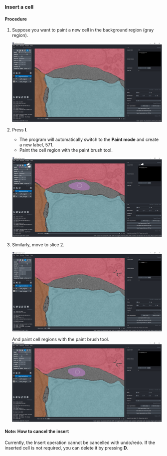 ### Insert a cell

#### Procedure
1. Suppose you want to paint a new cell in the background region (gray region).

    ![press-button](./pictures/insert_s1_1.png)

2. Press **I**. 

    - The program will automatically switch to the **Paint mode** and create a new label, 571. 
    - Paint the cell region with the paint brush tool.

    ![press-button](./pictures/insert_s1_2_annotation.png)

3. Similarly, move to slice 2. 

    ![press-button](./pictures/insert_s2_1_annotation.png)

    And paint cell regions with the paint brush tool.
    ![press-button](./pictures/insert_s2_2_annotation.png)

#### Note: How to cancel the insert
Currently, the Insert operation cannot be cancelled with undo/redo. 
If the inserted cell is not required, you can delete it by pressing **D**.

